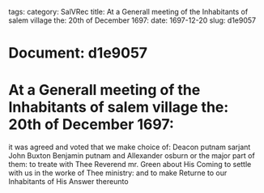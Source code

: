 tags: 
category: SalVRec
title: At a Generall meeting of the Inhabitants of salem village the: 20th of December 1697:
date: 1697-12-20
slug: d1e9057




# Document: d1e9057


# At a Generall meeting of the Inhabitants of salem village the: 20th of December 1697: 

it was agreed and voted that we make choice of: Deacon putnam sarjant John Buxton Benjamin putnam and Allexander osburn or the major part of them: to treate with Thee Reverend mr. Green about His Coming to settle with us in the worke of Thee ministry: and to make Returne to our Inhabitants of His Answer thereunto
